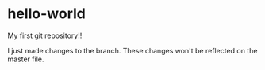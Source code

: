 # hello-world
My first git repository!!

I just made changes to the branch. These changes won't be reflected on the master file.
